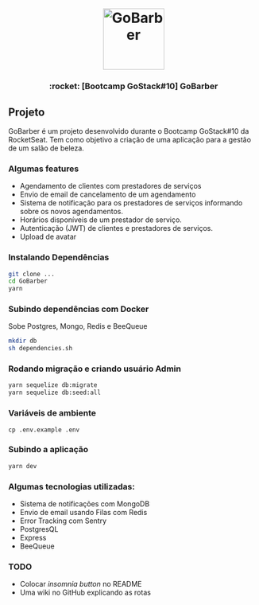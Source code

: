 <h1 align="center">
  <img alt="GoBarber" title="GoBarber" src="https://camo.githubusercontent.com/8c13dc2618dbd7f76d1d574350b98fdee1335ce5/68747470733a2f2f726f636b6574736561742d63646e2e73332d73612d656173742d312e616d617a6f6e6177732e636f6d2f626f6f7463616d702d6865616465722e706e67" width="123px" />
</h1>


<h3 align="center">
  :rocket: [Bootcamp GoStack#10] GoBarber
</h3>

## Projeto
GoBarber é um projeto desenvolvido durante o Bootcamp GoStack#10 da RocketSeat. Tem como objetivo a criação de uma aplicação para a gestão de um salão de beleza.

### Algumas __features__
* Agendamento de clientes com prestadores de serviços
* Envio de email de cancelamento de um agendamento
* Sistema de notificação para os prestadores de serviços informando sobre os novos agendamentos.
* Horários disponíveis de um prestador de serviço.
* Autenticação (JWT) de clientes e prestadores de serviços.
* Upload de avatar

### Instalando Dependências
```sh
git clone ...
cd GoBarber
yarn
```

### Subindo dependências com Docker
Sobe Postgres, Mongo, Redis e BeeQueue
```sh
mkdir db
sh dependencies.sh
```

### Rodando migração e criando usuário Admin
```sh
yarn sequelize db:migrate
yarn sequelize db:seed:all
```

### Variáveis de ambiente
```
cp .env.example .env
```

### Subindo a aplicação
```sh
yarn dev
```

### Algumas tecnologias utilizadas:
* Sistema de notificações com MongoDB
* Envio de email usando Filas com Redis
* Error Tracking com Sentry
* PostgresQL
* Express
* BeeQueue

### TODO
* Colocar _insomnia button_ no README
* Uma wiki no GitHub explicando as rotas
